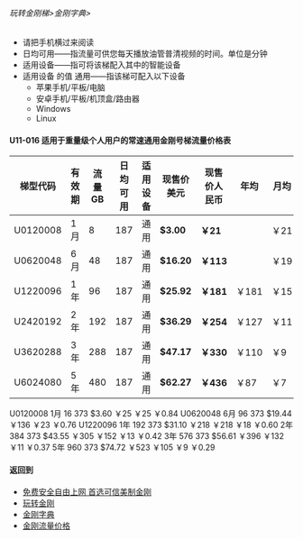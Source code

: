 ###### 玩转金刚梯>金刚字典>

- 请把手机横过来阅读
- 日均可用——指流量可供您每天播放油管普清视频的时间。单位是分钟
- 适用设备——指可将该梯配入其中的智能设备
- 适用设备 的值 通用——指该梯可配入以下设备
  - 苹果手机/平板/电脑
  - 安卓手机/平板/机顶盒/路由器
  - Windows
  - Linux

#### U11-016 适用于重量级个人用户的常速通用金刚号梯流量价格表

|梯型代码 |有效期|流量  GB|日均可用|适用设备|现售价美元|现售价人民币|年均  |月均  |日均|
|--------|-----|------|--------------|------|------|-------|-----|-----|-----|
|U0120008 |1月	|8	|187	| 通用 | <strong> $3.00	| <strong> ￥21 |	|￥21	|￥0.70	|																		
|U0620048 |6月	|48	|187	| 通用 | <strong> $16.20	| <strong> ￥113|	|￥19	|￥0.63	|																		
|U1220096 |1年	|96	|187	| 通用 | <strong> $25.92	| <strong> ￥181|￥181	|￥15	|￥0.50	|																		
|U2420192 |2年	|192	|187	| 通用 | <strong> $36.29	| <strong> ￥254|￥127	|￥11	|￥0.35	|																		
|U3620288 |3年	|288	|187	| 通用 | <strong> $47.17	| <strong> ￥330|￥110	|￥9	|￥0.31	|																		
|U6024080 |5年	|480	|187	| 通用 | <strong> $62.27	| <strong> ￥436|￥87	|￥7	|￥0.24	|																		

U0120008 1月	16	373	$3.60	￥25		￥25	￥0.84
U0620048 6月	96	373	$19.44	￥136		￥23	￥0.76
U1220096 1年	192	373	$31.10	￥218	￥218	￥18	￥0.60
2年	384	373	$43.55	￥305	￥152	￥13	￥0.42
3年	576	373	$56.61	￥396	￥132	￥11	￥0.37
5年	960	373	$74.72	￥523	￥105	￥9	￥0.29

#### 返回到
- [免费安全自由上网 首选可信美制金刚](https://github.com/a2zitpro/web/blob/master/%E5%BE%80%E5%90%8E%E7%BF%BB.md)
- [玩转金刚](https://github.com/a2zitpro/web/blob/master/LadderFree/A.md)
- [金刚字典](https://github.com/a2zitpro/web/blob/master/LadderFree/kkDictionary/KKDictionary.md)
- [金刚流量价格](https://github.com/a2zitpro/web/blob/master/LadderFree/kkDictionary/Price/KKDTPrice.md)
